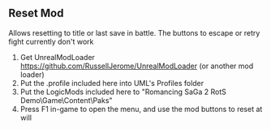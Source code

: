 ## Reset Mod

Allows resetting to title or last save in battle.
The buttons to escape or retry fight currently don't work

1. Get UnrealModLoader https://github.com/RussellJerome/UnrealModLoader (or another mod loader)
2. Put the .profile included here into UML's Profiles folder
3. Put the LogicMods included here to "Romancing SaGa 2 RotS Demo\Game\Content\Paks"
4. Press F1 in-game to open the menu, and use the mod buttons to reset at will